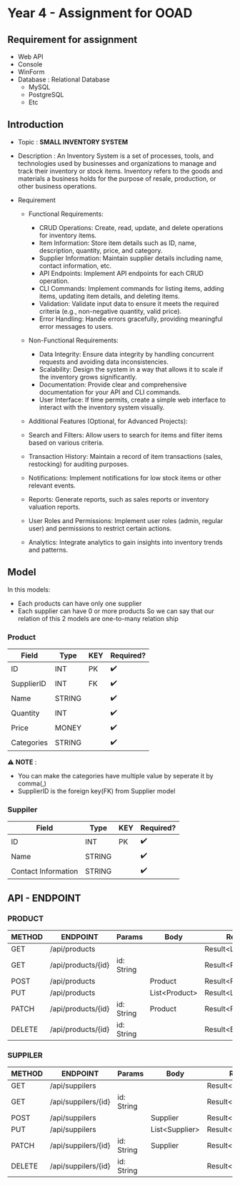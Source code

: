 # Year 4 - Assignment for OOAD

## Requirement for assignment

- Web API
- Console
- WinForm
- Database : Relational Database
  - MySQL
  - PostgreSQL
  - Etc

## Introduction

- Topic : **SMALL INVENTORY SYSTEM**

- Description : An Inventory System is a set of processes, tools, and technologies used by businesses and organizations to manage and track their inventory or stock items. Inventory refers to the goods and materials a business holds for the purpose of resale, production, or other business operations.

- Requirement

  - Functional Requirements:

    - CRUD Operations:
      Create, read, update, and delete operations for inventory items.
    - Item Information:
      Store item details such as ID, name, description, quantity, price, and category.
    - Supplier Information:
      Maintain supplier details including name, contact information, etc.
    - API Endpoints:
      Implement API endpoints for each CRUD operation.
    - CLI Commands:
      Implement commands for listing items, adding items, updating item details, and deleting items.
    - Validation:
      Validate input data to ensure it meets the required criteria (e.g., non-negative quantity, valid price).
    - Error Handling:
      Handle errors gracefully, providing meaningful error messages to users.

  - Non-Functional Requirements:

    - Data Integrity:
      Ensure data integrity by handling concurrent requests and avoiding data inconsistencies.
    - Scalability:
      Design the system in a way that allows it to scale if the inventory grows significantly.
    - Documentation:
      Provide clear and comprehensive documentation for your API and CLI commands.
    - User Interface:
      If time permits, create a simple web interface to interact with the inventory system visually.

  -  Additional Features (Optional, for Advanced Projects):

    - Search and Filters:
      Allow users to search for items and filter items based on various criteria.
    - Transaction History:
      Maintain a record of item transactions (sales, restocking) for auditing purposes.
    - Notifications:
      Implement notifications for low stock items or other relevant events.
    - Reports:
      Generate reports, such as sales reports or inventory valuation reports.
    - User Roles and Permissions:
      Implement user roles (admin, regular user) and permissions to restrict certain actions.
    - Analytics:
      Integrate analytics to gain insights into inventory trends and patterns.

## Model

In this models:
- Each products can have only one supplier
- Each supplier can have 0 or more products
So we can say that our relation of this 2 models are one-to-many relation ship

### Product

| Field      | Type   | KEY | Required?          |
| ---------- | ------ | --- | ------------------ |
| ID         | INT    | PK  | :heavy_check_mark: |
| SupplierID | INT    | FK  | :heavy_check_mark: |
| Name       | STRING |     | :heavy_check_mark: |
| Quantity   | INT    |     | :heavy_check_mark: |
| Price      | MONEY  |     | :heavy_check_mark: |
| Categories | STRING |     | :heavy_check_mark: |

:warning: **NOTE** : 

- You can make the categories have multiple value by seperate it by comma(,)
- SupplierID is the foreign key(FK) from Supplier model 

### Suppiler

| Field               | Type   | KEY | Required?          |
| ------------------- | ------ | --- | ------------------ |
| ID                  | INT    | PK  | :heavy_check_mark: |
| Name                | STRING |     | :heavy_check_mark: |
| Contact Information | STRING |     | :heavy_check_mark: |

## API - ENDPOINT

### PRODUCT

| METHOD | ENDPOINT           | Params     | Body          | Response                |
| ------ | ------------------ | ---------- | ------------- | ----------------------- |
| GET    | /api/products      |            |               | Result<List<Product>>   |
| GET    | /api/products/{id} | id: String |               | Result<Product?>        |
| POST   | /api/products      |            | Product       | Result\<Product?>       |
| PUT    | /api/products      |            | List\<Product> | Result\<List\<Product>> |
| PATCH  | /api/products/{id} | id: String | Product       | Result\<Product?>       |
| DELETE | /api/products/{id} | id: String |               | Result\<Bool>           |

### SUPPILER

| METHOD | ENDPOINT            | Params     | Body           | Response                 |
| ------ | ------------------- | ---------- | -------------- | ------------------------ |
| GET    | /api/suppilers      |            |                | Result<List<Supplier>>   |
| GET    | /api/suppilers/{id} | id: String |                | Result<Supplier?>        |
| POST   | /api/suppilers      |            | Supplier       | Result\<Supplier?>       |
| PUT    | /api/suppilers      |            | List\<Supplier> | Result\<List\<Supplier>> |
| PATCH  | /api/suppilers/{id} | id: String | Supplier       | Result\<Supplier?>       |
| DELETE | /api/suppilers/{id} | id: String |                | Result\<Bool>            |
